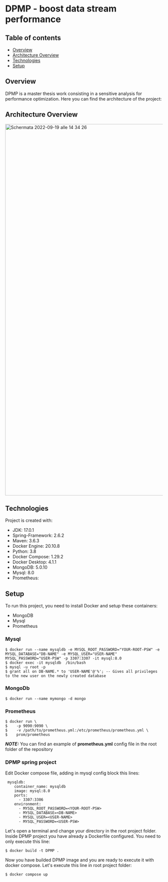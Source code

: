 # DPMP - boost data stream performance
## Table of contents
* [Overview](#overview)
* [Architecture Overview](#architecture-overview)
* [Technologies](#technologies)
* [Setup](#setup)

## Overview
DPMP is a master thesis work consisting in a sensitive analysis for performance optimization. Here you can find the architecture of the project:

## Architecture Overview

<img width="1188" alt="Schermata 2022-09-19 alle 14 34 26" src="https://user-images.githubusercontent.com/45661520/191018392-c6ad64c7-0963-4ff9-9fd7-ff989f56947e.png">

	
## Technologies
Project is created with:
* JDK: 17.0.1
* Spring-Framework: 2.6.2
* Maven: 3.6.3
* Docker Engine: 20.10.8
* Python: 3.8
* Docker Compose: 1.29.2
* Docker Desktop: 4.1.1
* MongoDB: 5.0.10
* Mysql: 8.0 
* Prometheus: 
	
## Setup
To run this project, you need to install Docker and setup these containers: 
* MongoDB
* Mysql
* Prometheus

### Mysql

```
$ docker run --name mysqldb -e MYSQL_ROOT_PASSWORD="YOUR-ROOT-PSW" -e MYSQL_DATABASE="DB-NAME" -e MYSQL_USER="USER-NAME" MYSQL_PASSWORD="USER-PSW" -p 3307:3307 -it mysql:8.0
$ docker exec -it mysqldb  /bin/bash
$ mysql -u root -p
$ grant all on DB-NAME.* to 'USER-NAME'@'%'; -- Gives all privileges to the new user on the newly created database
```

### MongoDb
```
$ docker run --name mymongo -d mongo   
```

### Prometheus
```
$ docker run \
$    -p 9090:9090 \
$    -v /path/to/prometheus.yml:/etc/prometheus/prometheus.yml \
$    prom/prometheus
```

**_NOTE:_**  You can find an example of **prometheus.yml** config file in the root folder of the repository

### DPMP spring project

Edit Docker compose file, adding in mysql config block this lines:
```
 mysqldb:
    container_name: mysqldb
    image: mysql:8.0
    ports:
      - 3307:3306
    environment:
      - MYSQL_ROOT_PASSWORD=<YOUR-ROOT-PSW>
      - MYSQL_DATABASE=<DB-NAME>
      - MYSQL_USER=<USER-NAME>
      - MYSQL_PASSWORD=<USER-PSW>
```
Let's open a terminal and change your directory in the root project folder. Inside DPMP project you have already a Dockerfile configured. You need to only execute this line:

```
$ docker build -t DPMP .
```
Now you have builded DPMP image and you are ready to execute it with docker compose. Let's execute this line in root project folder:

```
$ docker compose up
```
